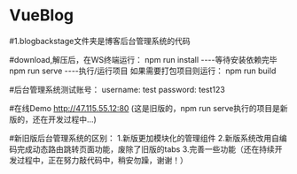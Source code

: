 # VueBlog

#1.blogbackstage文件夹是博客后台管理系统的代码

#download,解压后，在WS终端运行：
npm run install ----等待安装依赖完毕
npm run serve   ----执行/运行项目
如果需要打包项目则运行：
npm run build

#后台管理系统测试账号：
username: test
password: test123

#在线Demo
http://47.115.55.12:80  (这是旧版的，npm run serve执行的项目是新版的，还在开发过程中...)

#新旧版后台管理系统的区别：
1.新版更加模块化的管理组件
2.新版系统改用自编码完成动态路由跳转页面功能，废除了旧版的tabs
3.完善一些功能（还在持续开发过程中，正在努力敲代码中，稍安勿躁，谢谢！）

